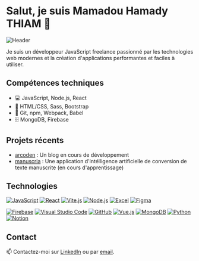 # Salut, je suis Mamadou Hamady THIAM 👋

![Header](https://github.com/baaratik93/baaratik93/blob/main/header.png?raw=true)

Je suis un développeur JavaScript freelance passionné par les technologies web modernes et la création d'applications performantes et faciles à utiliser. 

## Compétences techniques
- 💻 JavaScript, Node.js, React
- 🎨 HTML/CSS, Sass, Bootstrap
- 🔧 Git, npm, Webpack, Babel
- 🗄️ MongoDB, Firebase

## Projets récents
- [arcoden](https://arcoden.netlify.app) : Un blog en cours de développement
- [manuscria](https://t.me/dooro93) : Une application d'intélligence artificielle de conversion de texte manuscrite (en cours d'apprentissage)

## Technologies

[![JavaScript](https://img.shields.io/badge/JavaScript-F7DF1E?style=for-the-badge&logo=javascript&logoColor=black)](https://developer.mozilla.org/en-US/docs/Web/JavaScript)
[![React](https://img.shields.io/badge/React-61DAFB?style=for-the-badge&logo=react&logoColor=black)](https://reactjs.org/)
[![Vite.js](https://img.shields.io/badge/Vite.js-2.5.6-blueviolet?style=for-the-badge&logo=vite)](https://vitejs.dev/)
[![Node.js](https://img.shields.io/badge/Node.js-339933?style=for-the-badge&logo=node.js&logoColor=white)](https://nodejs.org/)
[![Excel](https://img.shields.io/badge/Excel-16A94D?style=for-the-badge&logo=microsoft-excel&logoColor=white)](https://www.microsoft.com/en-us/microsoft-365/excel)
[![Figma](https://img.shields.io/badge/Figma-figma-orange?style=for-the-badge&logo=figma)](https://figma.com)

[![Firebase](https://img.shields.io/badge/Firebase-FFCA28?style=for-the-badge&logo=firebase&logoColor=black)](https://firebase.google.com/)
[![Visual Studio Code](https://img.shields.io/badge/VS_Code-007ACC?style=for-the-badge&logo=visual-studio-code&logoColor=white)](https://code.visualstudio.com/)
[![GitHub](https://img.shields.io/badge/GitHub-181717?style=for-the-badge&logo=github&logoColor=white)](https://github.com/)
[![Vue.js](https://img.shields.io/badge/Vue.js-4FC08D?style=flat&logo=vue.js&logoColor=white)](https://vuejs.org/)
[![MongoDB](https://img.shields.io/badge/MongoDB-4.4-green.svg?logo=mongodb)](https://www.mongodb.com/)
[![Python](https://img.shields.io/badge/Python-3.9.0-blue?logo=python&logoColor=white)](https://www.python.org/downloads/release/python-390/)
[![Notion](https://img.shields.io/badge/-Notion-000000?logo=notion&style=flat)](https://www.notion.so/)

## Contact

📫 Contactez-moi sur [LinkedIn](https://bit.ly/dooro-in) ou par [email](dooro.mah@gmail.com).

